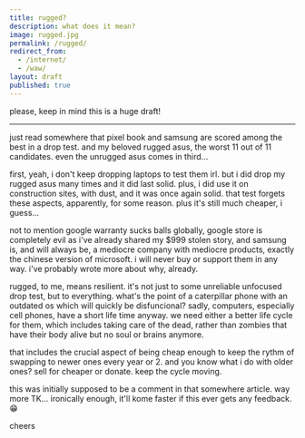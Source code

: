 ```yaml
---
title: rugged?
description: what does it mean?
image: rugged.jpg
permalink: /rugged/
redirect_from:
  - /internet/
  - /waw/
layout: draft
published: true
---
```


please, keep in mind this is a huge draft!

---

just read somewhere that pixel book and samsung are scored among the best in a drop test. and my beloved rugged asus, the worst 11 out of 11 candidates. even the unrugged asus comes in third...

first, yeah, i don't keep dropping laptops to test them irl. but i did drop my rugged asus many times and it did last solid. plus, i did use it on construction sites, with dust, and it was once again solid. that test forgets these aspects, apparently, for some reason. plus it's still much cheaper, i guess...

not to mention google warranty sucks balls globally, google store is completely evil as i've already shared my $999 stolen story, and samsung is, and will always be, a mediocre company with mediocre products, exactly the chinese version of microsoft. i will never buy or support them in any way. i've probably wrote more about why, already.

rugged, to me, means resilient. it's not just to some unreliable unfocused drop test, but to everything. what's the point of a caterpillar phone with an outdated os which will quickly be disfuncional? sadly, computers, especially cell phones, have a short life time anyway. we need either a better life cycle for them, which includes taking care of the dead, rather than zombies that have their body alive but no soul or brains anymore.

that includes the crucial aspect of being cheap enough to keep the rythm of swapping to newer ones every year or 2. and you know what i do with older ones? sell for cheaper or donate. keep the cycle moving.

this was initially supposed to be a comment in that somewhere article. way more TK... ironically enough, it'll kome faster if this ever gets any feedback. 😁

cheers
